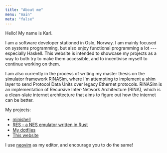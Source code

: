 ```yaml
---
title: "About me"
menu: "main"
meta: "false"
---
```


Hello! My name is Karl.

I am a software developer stationed in Oslo, Norway. I am mainly focused on systems programming, but also enjoy functional programming a lot --- especially Haskell. This website is intended to showcase my projects as a way to both try to make them accessible, and to incentivise myself to continue working on them.

I am also currently in the process of writing my master thesis on the simulator framework [RINASim](https://rinasim.omnetpp.org/), where I'm attempting to implement a shim layer to send Protocol Data Units over legacy Ethernet protocols. RINASim is an implementation of Recursive Inter-Network Architecture (RINA), which is a clean-slate internet architecture that aims to figure out how the internet can be better.

My projects:

- [minishell](https://github.com/karlhto/minishell)
- [RES - a NES emulator written in Rust](https://github.com/karlhto/RES)
- [My dotfiles](https://github.com/karlhto/dotfiles)
- [This website](https://github.com/karlhto/totland.dev)

I use [neovim](https://neovim.io) as my editor, and encourage you to do the same!
